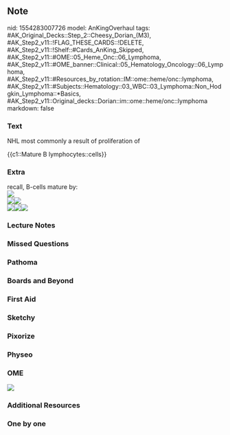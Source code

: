 ## Note
nid: 1554283007726
model: AnKingOverhaul
tags: #AK_Original_Decks::Step_2::Cheesy_Dorian_(M3), #AK_Step2_v11::!FLAG_THESE_CARDS::!DELETE, #AK_Step2_v11::!Shelf::#Cards_AnKing_Skipped, #AK_Step2_v11::#OME::05_Heme_Onc::06_Lymphoma, #AK_Step2_v11::#OME_banner::Clinical::05_Hematology_Oncology::06_Lymphoma, #AK_Step2_v11::#Resources_by_rotation::IM::ome::heme/onc::lymphoma, #AK_Step2_v11::#Subjects::Hematology::03_WBC::03_Lymphoma::Non_Hodgkin_Lymphoma::*Basics, #AK_Step2_v11::Original_decks::Dorian::im::ome::heme/onc::lymphoma
markdown: false

### Text
NHL most commonly a result of proliferation of
<div>
  {{c1::Mature B lymphocytes::cells}}
</div>

### Extra
<div>
  recall, B-cells mature by:
</div>
<div><img src="paste-1731494590545921.jpg"></div><img src=
"paste-82695300317832.jpg"><img src="tmp5SWu66.png">
<div><img src="tmpgMMRO7.png"><img src="tmpsNdv4J.png"><img src=
"tmpEXLmz3.png"></div>

### Lecture Notes


### Missed Questions


### Pathoma


### Boards and Beyond


### First Aid


### Sketchy


### Pixorize


### Physeo


### OME
<div class="ome-widget">
  <a href=
  "https://onlinemeded.org/spa/hematology-oncology/lymphoma/acquire?ref=anki">
  <img src="_OME_AnkiFlashcards_Lesson_3.png"></a>
</div>

### Additional Resources


### One by one

